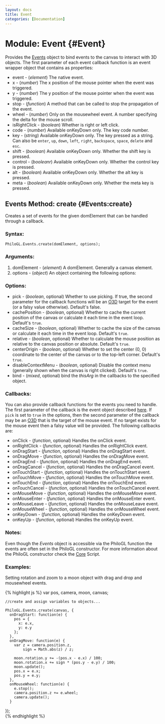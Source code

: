 ```yaml
--- 
layout: docs 
title: Event 
categories: [Documentation]
---
```


Module: Event {#Event}
===========================

Provides the [Events](event.html) object to bind events to the canvas to interact with 3D objects. 
The first parameter of each event callback function is an event wrapper object that contains as properties:

* event - (*element*) The native event.
* x - (*number*) The x position of the mouse pointer when the event was triggered.
* y - (*number*) The y position of the mouse pointer when the event was triggered.
* stop - (*function*) A method that can be called to stop the propagation of the event.
* wheel - (*number*) Only on the mousewheel event. A number specifying the delta for the mouse scroll.
* isRightClick - (*boolean*) Whether is right or left click.
* code - (*number*) Available onKeyDown only. The key code number.
* key - (*string*) Available onKeyDown only. The key pressed as a string. Can also be `enter`, `up`, `down`, `left`, `right`, `backspace`, `space`, `delete` and `esc`.
* shift - (*boolean*) Available onKeyDown only. Whether the shift key is pressed.
* control - (*booleanr*) Available onKeyDown only. Whether the control key is pressed.
* alt - (*boolean*) Available onKeyDown only. Whether the alt key is pressed.
* meta - (*boolean*) Available onKeyDown only. Whether the meta key is pressed.

Events Method: create {#Events:create}
----------------------------------------------------

Creates a set of events for the given domElement that can be handled through a callback.

### Syntax:

    PhiloGL.Events.create(domElement, options);	

### Arguments:

1. domElement  - (*element*) A domElement. Generally a canvas element.
5. options - (*object*) An object containing the following options:

### Options:

* pick - (*boolean*, optional) Whether to use picking. If true, the second parameter for the callback functions will be an [O3D](o3d.html) target for the event (or a falsy value otherwise). Default's false.
* cachePosition - (*boolean*, optional) Whether to cache the current position of the canvas or calculate it each time in the event loop. Default's `true`.
* cacheSize - (*boolean*, optional) Whether to cache the size of the canvas or calculate it each time in the event loop. Default's `true`.
* relative - (*boolean*, optional) Whether to calculate the mouse position as relative to the canvas position or absolute. Default's `true`.
* centerOrigin - (*boolean*, optional) Whether to set the center (0, 0) coordinate to the center of the canvas or to the top-left corner. Default's `true`.
* disableContextMenu - (*boolean*, optional) Disable the context menu (generally shown when the canvas is right clicked). Default's `true`.
* bind - (*mixed*, optional) bind the *thisArg* in the callbacks to the specified object.

### Callbacks:

You can also provide callback functions for the events you need to
handle. The first parameter of the callback is the event object
described [here](event.html#Event). If `pick` is set to `true` in the
options, then the second parameter of the callback may be an
[O3D](o3d.html) that is the target of the mouse event. If no target
exists for the mouse event then a falsy value will be provided. The
following callbacks are:

* onClick - (*function*, optional) Handles the onClick event.
* onRightClick - (*function*, optional) Handles the onRightClick event.
* onDragStart - (*function*, optional) Handles the onDragStart event.
* onDragMove - (*function*, optional) Handles the onDragMove event.
* onDragEnd - (*function*, optional) Handles the onDragEnd event.
* onDragCancel - (*function*, optional) Handles the onDragCancel event.
* onTouchStart - (*function*, optional) Handles the onTouchStart event.
* onTouchMove - (*function*, optional) Handles the onTouchMove event.
* onTouchEnd - (*function*, optional) Handles the onTouchEnd event.
* onTouchCancel - (*function*, optional) Handles the onTouchCancel event.
* onMouseMove - (*function*, optional) Handles the onMouseMove event.
* onMouseEnter - (*function*, optional) Handles the onMouseEnter event.
* onMouseLeave - (*function*, optional) Handles the onMouseLeave event.
* onMouseWheel - (*function*, optional) Handles the onMouseWheel event.
* onKeyDown - (*function*, optional) Handles the onKeyDown event.
* onKeyUp - (*function*, optional) Handles the onKeyUp event.

### Notes:

Even though the *Events* object is accessible via the PhiloGL function the events are often set in the PhiloGL constructor. For more information about 
the PhiloGL constructor check the [Core](core.html) Script.

### Examples:

Setting rotation and zoom to a moon object with drag and drop and mousewheel events.

{% highlight js %}
    var pos, camera, moon, canvas;
    
    //create and assign variables to objects...

    PhiloGL.Events.create(canvas, {
      onDragStart: function(e) {
        pos = {
          x: e.x,
          y: e.y
        };
      },
      onDragMove: function(e) {
        var z = camera.position.z,
            sign = Math.abs(z) / z;

        moon.rotation.y += -(pos.x - e.x) / 100;
        moon.rotation.x += sign * (pos.y - e.y) / 100;
        moon.update();
        pos.x = e.x;
        pos.y = e.y;
      },
      onMouseWheel: function(e) {
        e.stop();
        camera.position.z += e.wheel;
        camera.update();
      }
  });  
{% endhighlight %}
